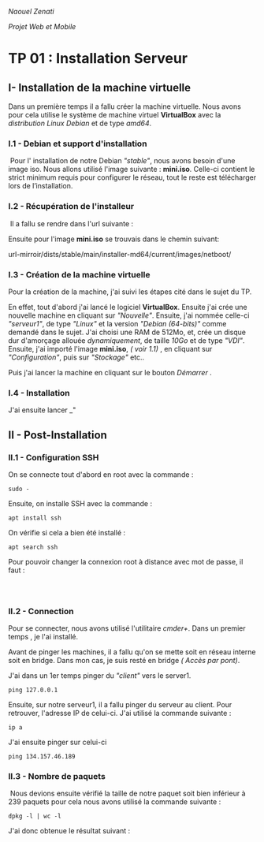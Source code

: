 *Naouel Zenati* 

*Projet Web et Mobile*

# 			 TP 01  : Installation Serveur

## I- Installation de la machine virtuelle

Dans un première temps il a fallu créer la machine virtuelle. Nous avons pour cela utilise le système de machine virtuel **VirtualBox** avec la *distribution Linux Debian* et de type *amd64*.

### 	I.1 - Debian et support d'installation

​	Pour l' installation de notre Debian _"stable"_, nous avons besoin d'une image iso.  Nous allons utilisé l'image suivante :  **mini.iso**. Celle-ci contient le strict minimum requis pour configurer le réseau, tout le reste est télécharger lors de l’installation.

### 	I.2 - Récupération de l'installeur

​	Il a fallu se rendre dans l'url suivante : 

[Debian]: ftp.lip6.fr/pub/linux/distributions/debian/

Ensuite pour l'image **mini.iso** se trouvais dans le chemin suivant:

url-mirroir/dists/stable/main/installer-md64/current/images/netboot/

### 	I.3 - Création de la machine virtuelle

Pour la création de la machine, j'ai suivi les étapes cité dans le sujet du TP.

En effet, tout d'abord j'ai lancé le logiciel __VirtualBox__. Ensuite j'ai crée une nouvelle machine en cliquant sur _"Nouvelle"_. Ensuite, j'ai nommée celle-ci _"serveur1"_, de type _"Linux"_ et la version _"Debian (64-bits)"_ comme demandé dans le sujet. J'ai choisi une RAM de 512Mo, et, crée un disque dur d'amorçage allouée _dynamiquement_, de taille _10Go_ et de type _"VDI"_. Ensuite, j'ai importé l'image **mini.iso**, *( voir 1.1)* , en cliquant sur _"Configuration"_, puis sur _"Stockage"_ etc..

Puis j'ai lancer la machine en cliquant sur le bouton _Démarrer_ .

### 	I.4 - Installation

J'ai ensuite lancer _"



## II - Post-Installation 

### 	II.1 -  Configuration SSH

On se connecte tout d'abord en root avec la commande  :

```
sudo -
```

   Ensuite, on installe SSH avec la commande : 

```
apt install ssh
```

On vérifie si cela a bien été installé :

```
apt search ssh
```

Pour pouvoir changer la connexion root à distance avec mot de passe, il faut :

```



```

### 	II.2 - Connection

Pour se connecter, nous avons utilisé l'utilitaire _cmder+_. Dans un premier temps , je l'ai installé.

Avant de pinger les machines, il a fallu qu'on se mette soit en réseau interne soit en bridge.  Dans mon cas, je suis resté en bridge _( Accès par pont)_.  

J'ai dans un 1er temps pinger du _"client"_ vers le server1.

```
ping 127.0.0.1
```

Ensuite,  sur notre serveur1, il a fallu pinger du serveur au client. Pour retrouver, l'adresse IP de celui-ci. J'ai utilisé la commande suivante :

```
ip a
```

J'ai ensuite pinger sur celui-ci 

```
ping 134.157.46.189
```

### 	II.3 - Nombre de paquets

​	Nous devions ensuite vérifié la taille de notre paquet soit bien inférieur à 239 paquets pour cela nous avons utilisé la commande suivante :

```
dpkg -l | wc -l
```

J'ai donc obtenue le résultat suivant :

